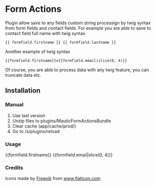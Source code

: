 # Form Actions

Plugin allow save to any fields custom string processign by twig syntax from form fields and contact fields. For example you are able to save to contact field full name with twig syntax

`{{ formfield.firstname }} {{ formfield.lastname }}`

Another example of twig syntax

`{{formfield.firstname}}x{{formfield.email|slice(0, 4)}}`

Of course, you are able to process data with any twig feature, you can truncate data etc.

## Installation

### Manual

1. Use last version
2. Unzip files to plugins/MauticFormActionsBundle
3. Clear cache (app/cache/prod/)
4. Go to /s/plugins/reload

### Usage

{{formfield.firstname}} {{formfield.email|slice(0, 4)}}

### Credits

<div>Icons made by <a href="https://www.flaticon.com/authors/freepik" title="Freepik">Freepik</a> from <a href="https://www.flaticon.com/" title="Flaticon">www.flaticon.com</a></div>

